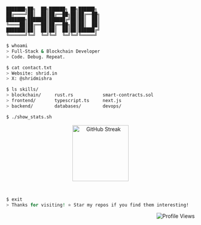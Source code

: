 ```ascii
███████╗██╗  ██╗██████╗ ██╗██████╗ 
██╔════╝██║  ██║██╔══██╗██║██╔══██╗
███████╗███████║██████╔╝██║██║  ██║
╚════██║██╔══██║██╔══██╗██║██║  ██║
███████║██║  ██║██║  ██║██║██████╔╝
╚══════╝╚═╝  ╚═╝╚═╝  ╚═╝╚═╝╚═════╝ 
```

```bash
$ whoami
> Full-Stack & Blockchain Developer
> Code. Debug. Repeat.

$ cat contact.txt
> Website: shrid.in
> X: @shridmishra

$ ls skills/
> blockchain/     rust.rs           smart-contracts.sol
> frontend/       typescript.ts     next.js
> backend/        databases/        devops/

$ ./show_stats.sh

```
 
<p align="center"> <img src="https://streak-stats.demolab.com/?user=shridmishra&theme=dark&hide_border=true&background=0D1117&ring=58A6FF&fire=58A6FF&currStreakLabel=58A6FF" alt="GitHub Streak" height="150"/>
</p> 
 
 <!-- <img src="https://github-readme-stats.vercel.app/api?username=shridmishra&show_icons=true&theme=dark&hide_border=true&bg_color=0D1117&title_color=58A6FF&icon_color=58A6FF&text_color=C9D1D9" alt="GitHub Stats" height="150"/> </p> -->

```bash


$ exit
> Thanks for visiting! ⭐ Star my repos if you find them interesting!
```

<div align="end">
  
![Profile Views](https://komarev.com/ghpvc/?username=shridmishra&color=lightgrey&style=flat)

</div>




